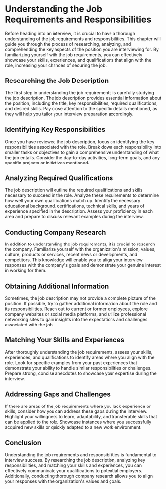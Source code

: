 # Understanding the Job Requirements and Responsibilities

Before heading into an interview, it is crucial to have a thorough understanding of the job requirements and responsibilities. This chapter will guide you through the process of researching, analyzing, and comprehending the key aspects of the position you are interviewing for. By familiarizing yourself with the job requirements, you can effectively showcase your skills, experiences, and qualifications that align with the role, increasing your chances of securing the job.

## Researching the Job Description

The first step in understanding the job requirements is carefully studying the job description. The job description provides essential information about the position, including the title, key responsibilities, required qualifications, and desired skills. Pay close attention to the specific details mentioned, as they will help you tailor your interview preparation accordingly.

## Identifying Key Responsibilities

Once you have reviewed the job description, focus on identifying the key responsibilities associated with the role. Break down each responsibility into smaller tasks or objectives to gain a comprehensive understanding of what the job entails. Consider the day-to-day activities, long-term goals, and any specific projects or initiatives mentioned.

## Analyzing Required Qualifications

The job description will outline the required qualifications and skills necessary to succeed in the role. Analyze these requirements to determine how well your own qualifications match up. Identify the necessary educational background, certifications, technical skills, and years of experience specified in the description. Assess your proficiency in each area and prepare to discuss relevant examples during the interview.

## Conducting Company Research

In addition to understanding the job requirements, it is crucial to research the company. Familiarize yourself with the organization's mission, values, culture, products or services, recent news or developments, and competitors. This knowledge will enable you to align your interview responses with the company's goals and demonstrate your genuine interest in working for them.

## Obtaining Additional Information

Sometimes, the job description may not provide a complete picture of the position. If possible, try to gather additional information about the role and its responsibilities. Reach out to current or former employees, explore company websites or social media platforms, and utilize professional networking sites to gain insights into the expectations and challenges associated with the job.

## Matching Your Skills and Experiences

After thoroughly understanding the job requirements, assess your skills, experiences, and qualifications to identify areas where you align with the role. Look for specific examples from your past experiences that demonstrate your ability to handle similar responsibilities or challenges. Prepare strong, concise anecdotes to showcase your expertise during the interview.

## Addressing Gaps and Challenges

If there are areas of the job requirements where you lack experience or skills, consider how you can address these gaps during the interview. Highlight your willingness to learn, adaptability, and transferable skills that can be applied to the role. Showcase instances where you successfully acquired new skills or quickly adapted to a new work environment.

## Conclusion

Understanding the job requirements and responsibilities is fundamental to interview success. By researching the job description, analyzing key responsibilities, and matching your skills and experiences, you can effectively communicate your qualifications to potential employers. Additionally, conducting thorough company research allows you to align your responses with the organization's values and goals.
